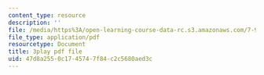```yaml
---
content_type: resource
description: ''
file: /media/https%3A/open-learning-course-data-rc.s3.amazonaws.com/7-91j-foundations-of-computational-and-systems-biology-spring-2014/47d8a2550c1745747f84c2c5680aed3c_MniYgsZSp30.pdf
file_type: application/pdf
resourcetype: Document
title: 3play pdf file
uid: 47d8a255-0c17-4574-7f84-c2c5680aed3c
---
```

